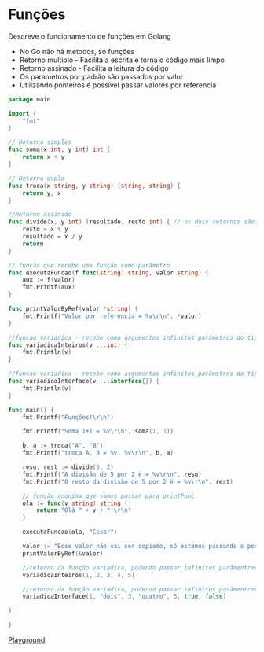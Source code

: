 # Funções

Descreve o funcionamento de funções em Golang

* No Go não há metodos, só funções
* Retorno multiplo - Facilita a escrita e torna o código mais limpo
* Retorno assinado - Facilita a leitura do código
* Os parametros por padrão são passados por valor
* Utilizando ponteiros é possível passar valores por referencia

```go
package main

import (
	"fmt"
)

// Retorno simples
func soma(x int, y int) int {
	return x + y
}

// Retorno duplo
func troca(x string, y string) (string, string) {
	return y, x
}

//Retorno assinado
func divide(x, y int) (resultado, resto int) { // os dois retornos são inteiros nesse exemplo
	resto = x % y
	resultado = x / y
	return
}

// função que recebe uma função como parâmetro
func executaFuncao(f func(string) string, valor string) {
	aux := f(valor)
	fmt.Printf(aux)
}

func printValorByRef(valor *string) {
	fmt.Printf("Valor por referencia = %v\r\n", *valor)
}

//funcao variadica - recebe como argumentos infinitos parâmetros do tipo inteiro
func variadicaInteiros(v ...int) {
	fmt.Println(v)
}

//funcao variadica - recebe como argumentos infinitos parâmetros do tipo interface
func variadicaInterface(v ...interface{}) {
	fmt.Println(v)
}

func main() {
	fmt.Printf("Funções!\r\n")

	fmt.Printf("Soma 1+1 = %v\r\n", soma(1, 1))

	b, a := troca("A", "B")
	fmt.Printf("troca A, B = %v, %v\r\n", b, a)

	resu, rest := divide(5, 2)
	fmt.Printf("A divisão de 5 por 2 é = %v\r\n", resu)
	fmt.Printf("O resto da divisão de 5 por 2 é = %v\r\n", rest)

	// função anonima que vamos passar para printFunc
	ola := func(v string) string {
		return "Olá " + v + "!\r\n"
	}

	executaFuncao(ola, "Cesar")

	valor := "Esse valor não vai ser copiado, só estamos passando o ponteiro"
	printValorByRef(&valor)

	//retorno da função variadica, podendo passar infinitos parâmentros do tipo inteiro
	variadicaInteiros(1, 2, 3, 4, 5)

	//retorno da função variadica, podendo passar infinitos parâmentros do tipo interface
	variadicaInterface(1, "dois", 3, "quatro", 5, true, false)

}

}
```
[Playground](https://play.golang.org/p/zpAGhv4ZB-H)
